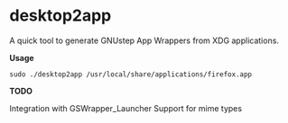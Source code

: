 # desktop2app

A quick tool to generate GNUstep App Wrappers from XDG applications.


**Usage**

```
sudo ./desktop2app /usr/local/share/applications/firefox.app
```

**TODO**

Integration with GSWrapper_Launcher
Support for mime types
